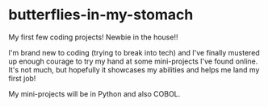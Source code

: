 # butterflies-in-my-stomach
My first few coding projects! Newbie in the house!!

I'm brand new to coding (trying to break into tech) and I've finally mustered up enough courage to try my hand at some mini-projects I've found online.
It's not much, but hopefully it showcases my abilities and helps me land my first job!

My mini-projects will be in Python and also COBOL.
